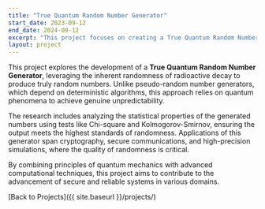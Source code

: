 ```yaml
---
title: "True Quantum Random Number Generator"
start_date: 2023-09-12
end_date: 2024-09-12
excerpt: "This project focuses on creating a True Quantum Random Number Generator using radioactive decay to produce highly secure and genuinely random numbers for applications in cryptography and advanced simulations."
layout: project
---
```


This project explores the development of a **True Quantum Random Number Generator**, leveraging the inherent randomness of radioactive decay to produce truly random numbers. Unlike pseudo-random number generators, which depend on deterministic algorithms, this approach relies on quantum phenomena to achieve genuine unpredictability.

The research includes analyzing the statistical properties of the generated numbers using tests like Chi-square and Kolmogorov-Smirnov, ensuring the output meets the highest standards of randomness. Applications of this generator span cryptography, secure communications, and high-precision simulations, where the quality of randomness is critical.

By combining principles of quantum mechanics with advanced computational techniques, this project aims to contribute to the advancement of secure and reliable systems in various domains.

[Back to Projects]({{ site.baseurl }}/projects/)
